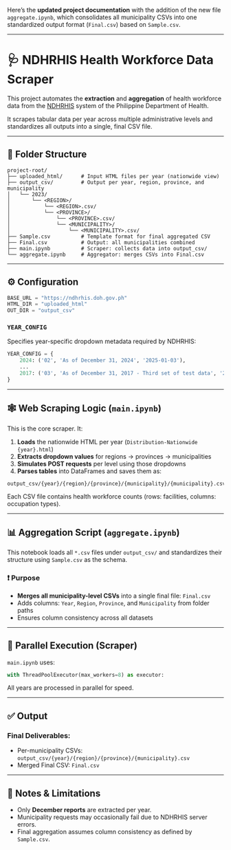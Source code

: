 Here’s the **updated project documentation** with the addition of the new file `aggregate.ipynb`, which consolidates all municipality CSVs into one standardized output format (`Final.csv`) based on `Sample.csv`.

---

# 🩺 NDHRHIS Health Workforce Data Scraper

This project automates the **extraction** and **aggregation** of health workforce data from the [NDHRHIS](https://ndhrhis.doh.gov.ph) system of the Philippine Department of Health.

It scrapes tabular data per year across multiple administrative levels and standardizes all outputs into a single, final CSV file.

---

## 📁 Folder Structure

```
project-root/
├── uploaded_html/      # Input HTML files per year (nationwide view)
├── output_csv/         # Output per year, region, province, and municipality
│   └── 2023/
│       └── <REGION>/
│           └── <REGION>.csv/
│           └── <PROVINCE>/
│               └── <PROVINCE>.csv/
│               └── <MUNICIPALITY>/
│                   └── <MUNICIPALITY>.csv/
├── Sample.csv          # Template format for final aggregated CSV
├── Final.csv           # Output: all municipalities combined
├── main.ipynb          # Scraper: collects data into output_csv/
└── aggregate.ipynb     # Aggregator: merges CSVs into Final.csv
```

---

## ⚙️ Configuration

```python
BASE_URL = "https://ndhrhis.doh.gov.ph"
HTML_DIR = "uploaded_html"
OUT_DIR = "output_csv"
```

### `YEAR_CONFIG`

Specifies year-specific dropdown metadata required by NDHRHIS:

```python
YEAR_CONFIG = {
    2024: ('02', 'As of December 31, 2024', '2025-01-03'),
    ...
    2017: ('03', 'As of December 31, 2017 - Third set of test data', '2018-06-10'),
}
```

---

## 🕸️ Web Scraping Logic (`main.ipynb`)

This is the core scraper. It:

1. **Loads** the nationwide HTML per year (`Distribution-Nationwide {year}.html`)
2. **Extracts dropdown values** for regions → provinces → municipalities
3. **Simulates POST requests** per level using those dropdowns
4. **Parses tables** into DataFrames and saves them as:

```
output_csv/{year}/{region}/{province}/{municipality}/{municipality}.csv
```

Each CSV file contains health workforce counts (rows: facilities, columns: occupation types).

---

## 📊 Aggregation Script (`aggregate.ipynb`)

This notebook loads all `*.csv` files under `output_csv/` and standardizes their structure using `Sample.csv` as the schema.

### ❗ Purpose

- **Merges all municipality-level CSVs** into a single final file: `Final.csv`
- Adds columns: `Year`, `Region`, `Province`, and `Municipality` from folder paths
- Ensures column consistency across all datasets

---

## 🚀 Parallel Execution (Scraper)

`main.ipynb` uses:

```python
with ThreadPoolExecutor(max_workers=8) as executor:
```

All years are processed in parallel for speed.

---

## ✅ Output

### Final Deliverables:

- Per-municipality CSVs: `output_csv/{year}/{region}/{province}/{municipality}.csv`
- Merged Final CSV: `Final.csv`

---

## 📌 Notes & Limitations

- Only **December reports** are extracted per year.
- Municipality requests may occasionally fail due to NDHRHIS server errors.
- Final aggregation assumes column consistency as defined by `Sample.csv`.
